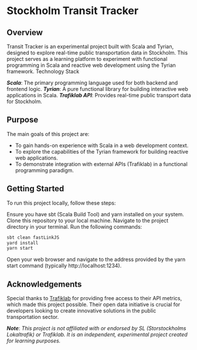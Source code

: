# Stockholm Transit Tracker
## Overview
Transit Tracker is an experimental project built with Scala and Tyrian, designed to explore real-time public transportation data in Stockholm. This project serves as a learning platform to experiment with functional programming in Scala and reactive web development using the Tyrian framework.
Technology Stack

**_Scala_**: The primary programming language used for both backend and frontend logic.
**_Tyrian_**: A pure functional library for building interactive web applications in Scala.
**_Trafiklab API_**: Provides real-time public transport data for Stockholm.

## Purpose
The main goals of this project are:

 - To gain hands-on experience with Scala in a web development context.
- To explore the capabilities of the Tyrian framework for building reactive web applications.
- To demonstrate integration with external APIs (Trafiklab) in a functional programming paradigm.

## Getting Started
To run this project locally, follow these steps:

Ensure you have sbt (Scala Build Tool) and yarn installed on your system.
Clone this repository to your local machine.
Navigate to the project directory in your terminal.
Run the following commands:

```bash
sbt clean fastLinkJS
yard install
yarn start
```
Open your web browser and navigate to the address provided by the yarn start command (typically http://localhost:1234).

## Acknowledgements
Special thanks to [Trafiklab](https://www.trafiklab.se/api/trafiklab-apis/sl/) for providing free access to their API metrics, which made this project possible. Their open data initiative is crucial for developers looking to create innovative solutions in the public transportation sector.

**_Note_**: _This project is not affiliated with or endorsed by SL (Storstockholms Lokaltrafik) or Trafiklab. It is an independent, experimental project created for learning purposes._
